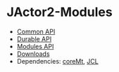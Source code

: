 JActor2-Modules
==============

- [Common API](http://laforge49.github.io/JActor-Modules/docs/api/common/index.html)
- [Durable API](http://laforge49.github.io/JActor-Modules/docs/api/durable/index.html)
- [Modules API](http://laforge49.github.io/JActor-Modules/docs/api/modules/index.html)
- [Downloads](http://laforge49.github.io/JActor-Modules/downloads/index.html)
- Dependencies: [coreMt](https://github.com/laforge49/JActor2), [JCL](https://github.com/kamranzafar/JCL)
